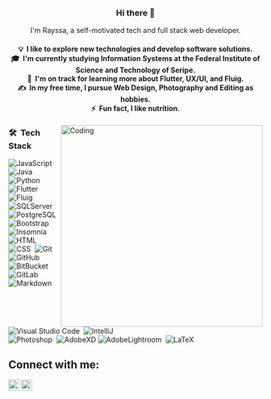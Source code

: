 <h3 align="center"> Hi there 👋</h3>

<p align="center">
I'm Rayssa, a self-motivated tech and full stack web developer.
</p>

<h4 align="center">
💡 &nbsp;I like to explore new technologies and develop software solutions.  <br />
🎓 &nbsp;I'm currently studying Information Systems at the Federal Institute of Science and Technology of Seripe.  <br />
🌱 &nbsp;I'm on track for learning more about Flutter, UX/UI, and Fluig.  <br />
✍️ &nbsp;In my free time, I pursue Web Design, Photography and Editing as hobbies.  <br />
⚡ &nbsp;Fun fact, I like nutrition.  <br />
</h4>

<img alt="Coding" src="https://instagram.faju6-1.fna.fbcdn.net/v/t51.2885-15/e35/39946411_482036772279116_5725456873201598464_n.jpg?_nc_ht=instagram.faju6-1.fna.fbcdn.net&_nc_cat=108&_nc_ohc=TJjf5gO3LuwAX8XcFgm&tp=1&oh=d82f9290b025d9f4902d224a317b1859&oe=6028EC92" align="right" width="400"/>

### 🛠 &nbsp;Tech Stack

![JavaScript](https://img.shields.io/badge/-JavaScript-05122A?style=flat&logo=javascript)&nbsp;
![Java](https://img.shields.io/badge/-Java-05122A?style=flat&logo=Java)&nbsp;
![Python](https://img.shields.io/badge/-Python-05122A?style=flat&logo=python)&nbsp;
![Flutter](https://img.shields.io/badge/-Flutter-05122A?style=flat&logo=flutter)&nbsp;
![Fluig](https://img.shields.io/badge/-Fluig-05122A?style=flat&logo=fluig)&nbsp;
![SQLServer](https://img.shields.io/badge/-SQLServer-05122A?style=flat&logo=Microsoft-SQL-Server)&nbsp;
![PostgreSQL](https://img.shields.io/badge/-PostgreSQL-05122A?style=flat&logo=postgresql)&nbsp;
![Bootstrap](https://img.shields.io/badge/-Bootstrap-05122A?style=flat&logo=bootstrap)\
![Insomnia](https://img.shields.io/badge/-Insomnia-05122A?style=flat&logo=insomnia)&nbsp;
![HTML](https://img.shields.io/badge/-HTML-05122A?style=flat&logo=HTML5)&nbsp;
![CSS](https://img.shields.io/badge/-CSS-05122A?style=flat&logo=CSS3)&nbsp;
![Git](https://img.shields.io/badge/-Git-05122A?style=flat&logo=git)&nbsp;
![GitHub](https://img.shields.io/badge/-GitHub-05122A?style=flat&logo=github)&nbsp;
![BitBucket](https://img.shields.io/badge/-BitBucket-05122A?style=flat&logo=bitbucket)&nbsp;
![GitLab](https://img.shields.io/badge/-GitLab-05122A?style=flat&logo=gitlab)&nbsp;
![Markdown](https://img.shields.io/badge/-Markdown-05122A?style=flat&logo=markdown)\
![Visual Studio Code](https://img.shields.io/badge/-Visual%20Studio%20Code-05122A?style=flat&logo=visual-studio-code)&nbsp;
![IntelliJ](https://img.shields.io/badge/-IntelliJ-05122A?style=flat&logo=intellij-idea)\
![Photoshop](https://img.shields.io/badge/-Photoshop-05122A?style=flat&logo=adobe-photoshop)&nbsp;
![AdobeXD](https://img.shields.io/badge/-AdobeXD-05122A?style=flat&logo=adobe-xd)
![AdobeLightroom](https://img.shields.io/badge/-AdobeLightroom-05122A?style=flat&logo=adobe-lightroom&logoColor=F7DF1E)&nbsp;
![LaTeX](https://img.shields.io/badge/-LaTeX-05122A?style=flat&logo=LATEX&logoColor=F7DF1E)&nbsp;

## Connect with me:
[<img align="left" alt="codeSTACKr.com" width="22px" src="https://www.flaticon.com/svg/vstatic/svg/1384/1384015.svg?token=exp=1610471319~hmac=513469d631d8fb45bcbf491ea79846e3" />](https://www.instagram.com/rayssa_s.andrade)
[<img align="left" alt="codeSTACKr | LinkedIn" width="22px" src="https://www.flaticon.com/svg/vstatic/svg/1384/1384014.svg?token=exp=1610471442~hmac=2ea5ec63c992eaf9f2ac1ca343995a74" />](https://www.linkedin.com/in/rayssa-andrade-7785041a3/)
<br />
